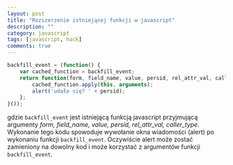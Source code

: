 ```yaml
---
layout: post
title: "Rozszerzenie istniejącej funkcji w javascript"
description: ""
category: javascript
tags: [javascript, hack]
comments: true
---
```

```javascript
backfill_event = (function() {
	var cached_function = backfill_event;
	return function(form, field_name, value, persid, rel_attr_val, caller_type) {
		cached_function.apply(this, arguments);
		alert('udało się? ' + persid);
	};
}());
```

gdzie `backfill_event` jest istniejącą funkcją javascript przyjmującą argumenty *form, field_name, value, persid, rel_attr_val, caller_type*.
Wykonanie tego kodu spowoduje wywołanie okna wiadomości (alert) po wykonaniu funkcji `backfill_event`. Oczywiście alert może zostać zamieniony na dowolny kod i może korzystać z argumentów funkcji `backfill_event`.